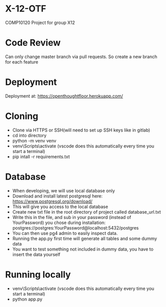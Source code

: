 # X-12-OTF
COMP10120 Project for group X12
# Code Review
Can only change master branch via pull requests. So create a new branch for each feature
# Deployment
Deployment at: https://openthoughtfloor.herokuapp.com/

# Cloning
- Clone via HTTPS or SSH(will need to set up SSH keys like in gitlab)
- cd into directory
- python -m venv venv
- venv\Scripts\activate (vscode does this automatically every time you start a terminal)
- pip intall -r requirements.txt

# Database
- When developing, we will use local database only
- Download and install latest postgresql here: https://www.postgresql.org/download/
- This will give you access to the local database
- Create new txt file in the root directory of project called database_url.txt
- Write this in the file, and sub in your password (instead of YourPassword) you chose during installation: postgres://postgres:YourPassword@localhost:5432/postgres
- You can then use pg4 admin to easily inspect data.
- Running the app.py first time will generate all tables and some dummy data
- You want to test something not included in dummy data, you have to insert the data yourself 
# Running locally
- venv\Scripts\activate (vscode does this automatically every time you start a terminal)
- python app.py

